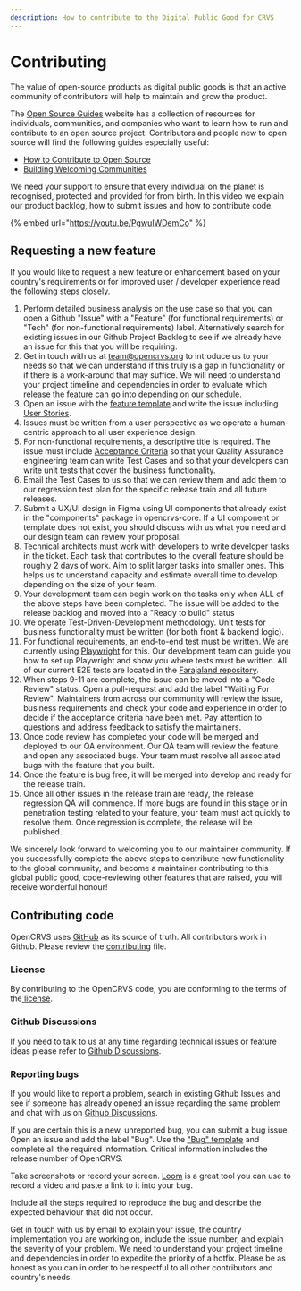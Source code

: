 ```yaml
---
description: How to contribute to the Digital Public Good for CRVS
---
```


# Contributing

The value of open-source products as digital public goods is that an active community of contributors will help to maintain and grow the product.

The [Open Source Guides](https://opensource.guide/) website has a collection of resources for individuals, communities, and companies who want to learn how to run and contribute to an open source project. Contributors and people new to open source will find the following guides especially useful:

* [How to Contribute to Open Source](https://opensource.guide/how-to-contribute/)
* [Building Welcoming Communities](https://opensource.guide/building-community/)

We need your support to ensure that every individual on the planet is recognised, protected and provided for from birth. In this video we explain our product backlog, how to submit issues and how to contribute code.

{% embed url="https://youtu.be/PgwuIWDemCo" %}

## Requesting a new feature <a href="#working-on-opencrvs-code" id="working-on-opencrvs-code"></a>

If you would like to request a new feature or enhancement based on your country's requirements or for improved user / developer experience read the following steps closely.



1. Perform detailed business analysis on the use case so that you can open a Github "Issue" with a "Feature" (for functional requirements) or "Tech" (for non-functional requirements) label. Alternatively search for existing issues in our Github Project Backlog to see if we already have an issue for this that you will be requiring.
2. Get in touch with us at team@opencrvs.org to introduce us to your needs so that we can understand if this truly is a gap in functionality or if there is a work-around that may suffice. We will need to understand your project timeline and dependencies in order to evaluate which release the feature can go into depending on our schedule.
3. Open an issue with the [feature template](https://github.com/opencrvs/opencrvs-core/issues/new?template=---feature.md) and write the issue including [User Stories](https://www.atlassian.com/agile/project-management/user-stories).
4. Issues must be written from a user perspective as we operate a human-centric approach to all user experience design.
5. For non-functional requirements, a descriptive title is required. The issue must include [Acceptance Criteria](https://www.atlassian.com/work-management/project-management/acceptance-criteria) so that your Quality Assurance engineering team can write Test Cases and so that your developers can write unit tests that cover the business functionality.
6. Email the Test Cases to us so that we can review them and add them to our regression test plan for the specific release train and all future releases.
7. Submit a UX/UI design in Figma using UI components that already exist in the "components" package in opencrvs-core. If a UI component or template does not exist, you should discuss with us what you need and our design team can review your proposal.
8. Technical architects must work with developers to write developer tasks in the ticket. Each task that contributes to the overall feature should be roughly 2 days of work. Aim to split larger tasks into smaller ones. This helps us to understand capacity and estimate overall time to develop depending on the size of your team.
9. Your development team can begin work on the tasks only when ALL of the above steps have been completed. The issue will be added to the release backlog and moved into a "Ready to build" status
10. We operate Test-Driven-Development methodology. Unit tests for business functionality must be written (for both front & backend logic).
11. For functional requirements, an end-to-end test must be written. We are currently using [Playwright](https://playwright.dev/) for this. Our development team can guide you how to set up Playwright and show you where tests must be written. All of our current E2E tests are located in the [Farajaland repository](https://github.com/opencrvs/opencrvs-farajaland/tree/develop/e2e).
12. When steps 9-11 are complete, the issue can be moved into a "Code Review" status. Open a pull-request and add the label "Waiting For Review". Maintainers from across our community will review the issue, business requirements and check your code and experience in order to decide if the acceptance criteria have been met. Pay attention to questions and address feedback to satisfy the maintainers.
13. Once code review has completed your code will be merged and deployed to our QA environment. Our QA team will review the feature and open any associated bugs. Your team must resolve all associated bugs with the feature that you built.
14. Once the feature is bug free, it will be merged into develop and ready for the release train.
15. Once all other issues in the release train are ready, the release regression QA will commence. If more bugs are found in this stage or in penetration testing related to your feature, your team must act quickly to resolve them. Once regression is complete, the release will be published.

We sincerely look forward to welcoming you to our maintainer community. If you successfully complete the above steps to contribute new functionality to the global community, and become a maintainer contributing to this global public good, code-reviewing other features that are raised, you will receive wonderful honour!

## Contributing code <a href="#working-on-opencrvs-code" id="working-on-opencrvs-code"></a>

OpenCRVS uses [GitHub](https://github.com/opencrvs/opencrvs-core) as its source of truth. All contributors work in Github. Please review the [contributing](https://github.com/opencrvs/opencrvs-core/blob/master/CONTRIBUTING.md) file.

### License <a href="#gitter" id="gitter"></a>

By contributing to the OpenCRVS code, you are conforming to the terms of the[ license](https://github.com/opencrvs/opencrvs-core/blob/develop/LICENSE).

### Github Discussions <a href="#gitter" id="gitter"></a>

If you need to talk to us at any time regarding technical issues or feature ideas please refer to [Github Discussions](https://github.com/opencrvs/opencrvs-core/discussions).

### Reporting bugs <a href="#reporting-new-issues" id="reporting-new-issues"></a>

If you would like to report a problem, search in existing Github Issues and see if someone has already opened an issue regarding the same problem and chat with us on [Github Discussions](https://github.com/opencrvs/opencrvs-core/discussions).

If you are certain this is a new, unreported bug, you can submit a bug issue. Open an issue and add the label "Bug". Use the ["Bug" template](https://github.com/opencrvs/opencrvs-core/issues/new?template=---bug.md) and complete all the required information. Critical information includes the release number of OpenCRVS.

Take screenshots or record your screen. [Loom](https://www.loom.com/) is a great tool you can use to record a video and paste a link to it into your bug.

Include all the steps required to reproduce the bug and describe the expected behaviour that did not occur.

Get in touch with us by email to explain your issue, the country implementation you are working on, include the issue number, and explain the severity of your problem. We need to understand your project timeline and dependencies in order to expedite the priority of a hotfix. Please be as honest as you can in order to be respectful to all other contributors and country's needs.

